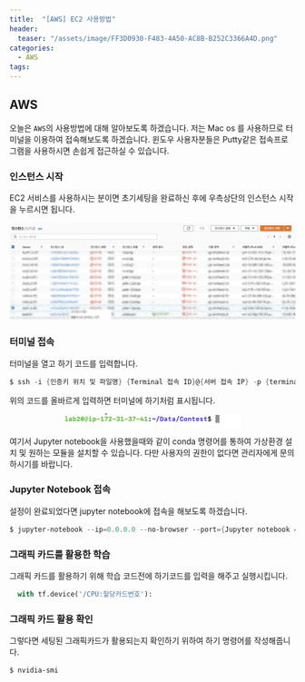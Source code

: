 ```yaml
---
title:  "[AWS] EC2 사용방법"
header:
  teaser: "/assets/image/FF3D0930-F483-4A50-AC8B-B252C3366A4D.png"
categories: 
  - AWS
tags:
---
```

## AWS

오늘은 `AWS`의 사용방법에 대해 알아보도록 하겠습니다. 저는 Mac os 를 사용하므로 터미널을 이용하여 접속해보도록 하겠습니다. 윈도우 사용자분들은 Putty같은 접속프로그램을 사용하시면 손쉽게 접근하실 수 있습니다.

### 인스턴스 시작

EC2 서비스를 사용하시는 분이면 초기세팅을 완료하신 후에 우측상단의 인스턴스 시작을 누르시면 됩니다.

![image-20201028230849139](../../assets/image/image-20201028230849139.png)



### 터미널 접속

터미널을 열고 하기 코드를 입력합니다.

``` powershell
$ ssh -i {인증키 위치 및 파일명} {Terminal 접속 ID}@{서버 접속 IP} -p {terminal 접속 Port} -L {Jupyter notebook 사용 Port}:127.0.0.1:{Jupyter notebook 사용 Port}
```

위의 코드를 올바르게 입력하면 터미널에 하기처럼 표시됩니다.

<p align = 'center'><img src="../../assets/image/image-20201028231127969.png" alt="image-20201028231127969" style="zoom:50%;" /></p>

여기서 Jupyter notebook을 사용했을때와 같이 conda 명령어를 통하여 가상환경 설치 및 원하는 모듈을 설치할 수 있습니다. 다만 사용자의 권한이 없다면 관리자에게 문의하시기를 바랍니다.



### Jupyter Notebook 접속

설정이 완료되었다면 jupyter notebook에 접속을 해보도록 하겠습니다. 

``` powershell
$ jupyter-notebook --ip=0.0.0.0 --no-browser --port={Jupyter notebook 사용 Port}
```

### 그래픽 카드를 활용한 학습

그래픽 카드를 활용하기 위해 학습 코드전에 하기코드를 입력을 해주고 실행시킵니다. 

```python
  with tf.device('/CPU:할당카드번호'):
```

### 그래픽 카드 활용 확인

그렇다면 세팅된 그래픽카드가 활용되는지 확인하기 위하여 하기 명령어를 작성해줍니다. 

``` powershell 
$ nvidia-smi
```

